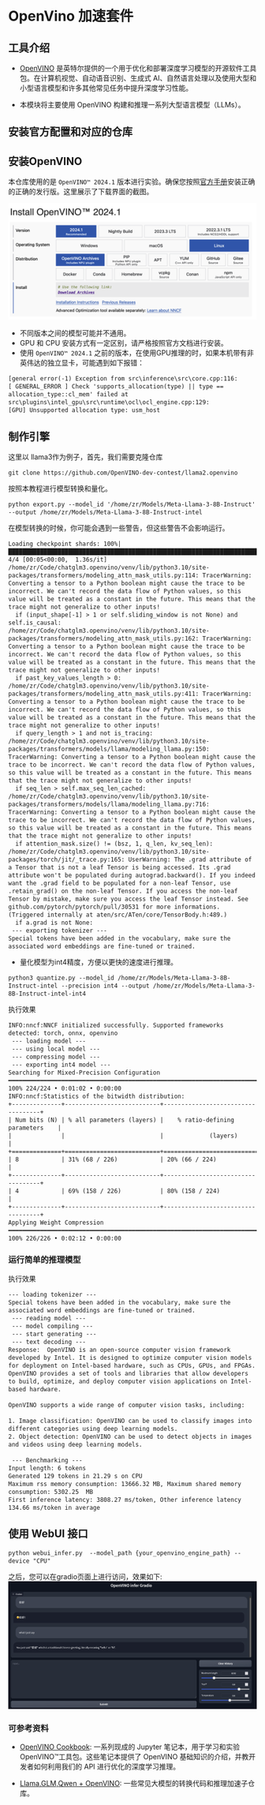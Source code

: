 # OpenVino 加速套件

## 工具介绍

* [OpenVINO](https://github.com/openvinotoolkit/openvino) 是英特尔提供的一个用于优化和部署深度学习模型的开源软件工具包。在计算机视觉、自动语音识别、生成式
  AI、自然语言处理以及使用大型和小型语言模型和许多其他常见任务中提升深度学习性能。

* 本模块将主要使用 OpenVINO 构建和推理一系列大型语言模型（LLMs）。

## 安装官方配置和对应的仓库

## 安装OpenVINO

本仓库使用的是 `OpenVINO™ 2024.1`
版本进行实验。确保您按照[官方手册](https://docs.openvino.ai/2024/get-started/install-openvino.html)安装正确的正确的发行版。这里展示了下载界面的截图。

![OpenVINO](assets/openvino_download.png)

+ 不同版本之间的模型可能并不通用。
+ GPU 和 CPU 安装方式有一定区别，请严格按照官方文档进行安装。
+ 使用 `OpenVINO™ 2024.1` 之前的版本，在使用GPU推理的时，如果本机带有非英伟达的独立显卡，可能遇到如下报错：

```shell
[general error(-1) Exception from src\inference\src\core.cpp:116:
[ GENERAL_ERROR ] Check 'supports_allocation(type) || type == allocation_type::cl_mem' failed at src\plugins\intel_gpu\src\runtime\ocl\ocl_engine.cpp:129:
[GPU] Unsupported allocation type: usm_host
```

## 制作引擎

这里以 llama3作为例子，首先，我们需要克隆仓库

```shell
git clone https://github.com/OpenVINO-dev-contest/llama2.openvino
```

按照本教程进行模型转换和量化。

```shell
python export.py --model_id '/home/zr/Models/Meta-Llama-3-8B-Instruct' --output /home/zr/Models/Meta-Llama-3-8B-Instruct-intel            
```
在模型转换的时候，你可能会遇到一些警告，但这些警告不会影响运行。
```
Loading checkpoint shards: 100%|█████████████████████████████████████████████████████████████████████████████████████████████████████████████████████████████████████████████████████████████████████████| 4/4 [00:05<00:00,  1.36s/it]
/home/zr/Code/chatglm3.openvino/venv/lib/python3.10/site-packages/transformers/modeling_attn_mask_utils.py:114: TracerWarning: Converting a tensor to a Python boolean might cause the trace to be incorrect. We can't record the data flow of Python values, so this value will be treated as a constant in the future. This means that the trace might not generalize to other inputs!
  if (input_shape[-1] > 1 or self.sliding_window is not None) and self.is_causal:
/home/zr/Code/chatglm3.openvino/venv/lib/python3.10/site-packages/transformers/modeling_attn_mask_utils.py:162: TracerWarning: Converting a tensor to a Python boolean might cause the trace to be incorrect. We can't record the data flow of Python values, so this value will be treated as a constant in the future. This means that the trace might not generalize to other inputs!
  if past_key_values_length > 0:
/home/zr/Code/chatglm3.openvino/venv/lib/python3.10/site-packages/transformers/modeling_attn_mask_utils.py:411: TracerWarning: Converting a tensor to a Python boolean might cause the trace to be incorrect. We can't record the data flow of Python values, so this value will be treated as a constant in the future. This means that the trace might not generalize to other inputs!
  if query_length > 1 and not is_tracing:
/home/zr/Code/chatglm3.openvino/venv/lib/python3.10/site-packages/transformers/models/llama/modeling_llama.py:150: TracerWarning: Converting a tensor to a Python boolean might cause the trace to be incorrect. We can't record the data flow of Python values, so this value will be treated as a constant in the future. This means that the trace might not generalize to other inputs!
  if seq_len > self.max_seq_len_cached:
/home/zr/Code/chatglm3.openvino/venv/lib/python3.10/site-packages/transformers/models/llama/modeling_llama.py:716: TracerWarning: Converting a tensor to a Python boolean might cause the trace to be incorrect. We can't record the data flow of Python values, so this value will be treated as a constant in the future. This means that the trace might not generalize to other inputs!
  if attention_mask.size() != (bsz, 1, q_len, kv_seq_len):
/home/zr/Code/chatglm3.openvino/venv/lib/python3.10/site-packages/torch/jit/_trace.py:165: UserWarning: The .grad attribute of a Tensor that is not a leaf Tensor is being accessed. Its .grad attribute won't be populated during autograd.backward(). If you indeed want the .grad field to be populated for a non-leaf Tensor, use .retain_grad() on the non-leaf Tensor. If you access the non-leaf Tensor by mistake, make sure you access the leaf Tensor instead. See github.com/pytorch/pytorch/pull/30531 for more informations. (Triggered internally at aten/src/ATen/core/TensorBody.h:489.)
  if a.grad is not None:
 --- exporting tokenizer --- 
Special tokens have been added in the vocabulary, make sure the associated word embeddings are fine-tuned or trained.
```

+ 量化模型为int4精度，方便以更快的速度进行推理。

```shell
python3 quantize.py --model_id /home/zr/Models/Meta-Llama-3-8B-Instruct-intel --precision int4 --output /home/zr/Models/Meta-Llama-3-8B-Instruct-intel-int4
```

执行效果
```
INFO:nncf:NNCF initialized successfully. Supported frameworks detected: torch, onnx, openvino
 --- loading model --- 
 --- using local model --- 
 --- compressing model --- 
 --- exporting int4 model --- 
Searching for Mixed-Precision Configuration ━━━━━━━━━━━━━━━━━━━━━━━━━━━━━━━━━━━━━━━━━━━━━━━━━━━━━━━━━━━━━━━━━━━━━━━━━━━━━━━━━━━━━━━━━━━━━━━━━━━━━━━━━━━━━━━━━━━━━━━━━━━━━━━━━━━━━━━━━━━━━━━━━━━━━━━━━━ 100% 224/224 • 0:01:02 • 0:00:00
INFO:nncf:Statistics of the bitwidth distribution:
+--------------+---------------------------+-----------------------------------+
| Num bits (N) | % all parameters (layers) |    % ratio-defining parameters    |
|              |                           |             (layers)              |
+==============+===========================+===================================+
| 8            | 31% (68 / 226)            | 20% (66 / 224)                    |
+--------------+---------------------------+-----------------------------------+
| 4            | 69% (158 / 226)           | 80% (158 / 224)                   |
+--------------+---------------------------+-----------------------------------+
Applying Weight Compression ━━━━━━━━━━━━━━━━━━━━━━━━━━━━━━━━━━━━━━━━━━━━━━━━━━━━━━━━━━━━━━━━━━━━━━━━━━━━━━━━━━━━━━━━━━━━━━━━━━━━━━━━━━━━━━━━━━━━━━━━━━━━━━━━━━━━━━━━━━━━━━━━━━━━━━━━━━━━━━━━━━━━━━━━━━ 100% 226/226 • 0:02:12 • 0:00:00
```

### 运行简单的推理模型

执行效果

```
--- loading tokenizer --- 
Special tokens have been added in the vocabulary, make sure the associated word embeddings are fine-tuned or trained.
 --- reading model --- 
 --- model compiling --- 
 --- start generating --- 
 --- text decoding --- 
Response:  OpenVINO is an open-source computer vision framework developed by Intel. It is designed to optimize computer vision models for deployment on Intel-based hardware, such as CPUs, GPUs, and FPGAs. OpenVINO provides a set of tools and libraries that allow developers to build, optimize, and deploy computer vision applications on Intel-based hardware.

OpenVINO supports a wide range of computer vision tasks, including:

1. Image classification: OpenVINO can be used to classify images into different categories using deep learning models.
2. Object detection: OpenVINO can be used to detect objects in images and videos using deep learning models.

 --- Benchmarking --- 
Input length: 6 tokens
Generated 129 tokens in 21.29 s on CPU
Maximum rss memory consumption: 13666.32 MB, Maximum shared memory consumption: 5302.25  MB
First inference latency: 3808.27 ms/token, Other inference latency 134.66 ms/token in average
```

## 使用 WebUI 接口

```shell
python webui_infer.py  --model_path {your_openvino_engine_path} --device "CPU"
```

之后，您可以在gradio页面上进行访问，效果如下:
![OpenVINO](assets/openvino_gradio.png)

### 可参考资料

+ [OpenVINO Cookbook](https://github.com/openvinotoolkit/openvino_notebooks?tab=readme-ov-file#-installation-guide):
  一系列现成的 Jupyter 笔记本，用于学习和实验 OpenVINO™工具包。这些笔记本提供了 OpenVINO 基础知识的介绍，并教开发者如何利用我们的
  API 进行优化的深度学习推理。

+ [Llama,GLM,Qwen + OpenVINO](https://github.com/OpenVINO-dev-contest/): 一些常见大模型的转换代码和推理加速子仓库。
